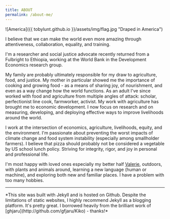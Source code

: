 ```yaml
---
title: ABOUT
permalink: /about-me/
---
```


![America]({{ tobylunt.github.io }}/assets/img/flag.jpg "Draped in America")

I believe that we can make the world even more amazing through attentiveness, collaboration, equality, and training.

I'm a researcher and social justice advocate recently returned from a Fulbright to Ethiopia, working at the World Bank in the Development Economics research group.

My family are probably ultimately responsible for my draw to agriculture, food, and justice. My mother in particular showed me the importance of cooking and growing food - as a means of sharing joy, of nourishment, and even as a way change how the world functions. As an adult I've since worked with food and agriculture from multiple angles of attack: scholar, perfectionist line cook, farmworker, activist. My work with agriculture has brought me to economic development. I now focus on research and on measuring, developing, and deploying effective ways to improve livelihoods around the world.

I work at the intersection of economics, agriculture, livelihoods, equity, and the environment. I'm passionate about preventing the worst impacts of climate change and food system instability (especially among smallholder farmers). I believe that pizza should probably not be considered a vegetable by US school lunch policy. Striving for integrity, rigor, and joy in personal and professional life.

I'm most happy with loved ones especially my better half [Valerie](http://mighti.co), outdoors, with plants and animals around, learning a new language (human or machine), and exploring both new and familiar places. I have a problem with too many hobbies.
<br>

<hr>
*This site was built with Jekyll and is hosted on Github. Despite the limitations of static websites, I highly recommend Jekyll as a blogging platform. It's pretty great. I borrowed heavily from the brilliant work of [ghjaru](http://github.com/gfjaru/Kiko) - thanks!*
